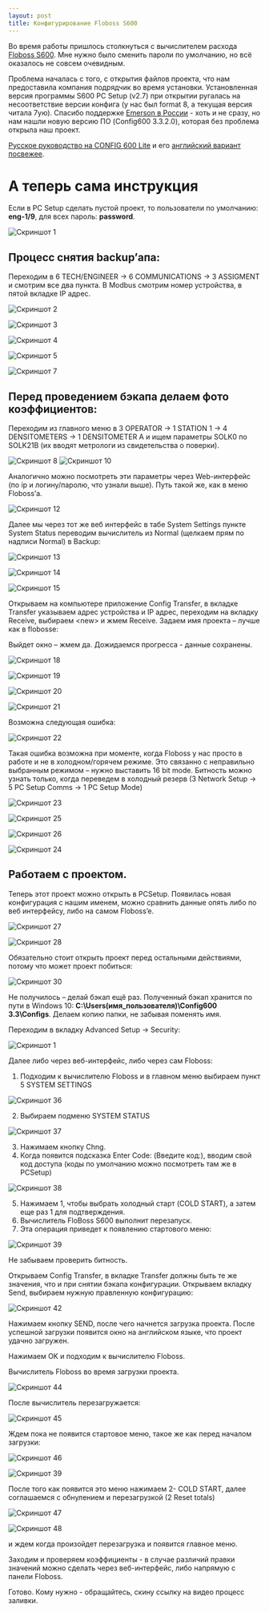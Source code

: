 ```yaml
---
layout: post
title: Конфигурирование Floboss S600
---
```


Во время работы пришлось столкнуться с вычислителем расхода [Floboss S600](https://www.emerson.com/documents/automation/s600-instruction-manual-en-132470.pdf). Мне нужно было сменить пароли по умолчанию, но всё оказалось не совсем очевидным.

Проблема началась с того, с открытия файлов проекта, что нам предоставила компания подрядчик во время установки. Установленная версия программы S600 PC Setup (v2.7) при открытии ругалась на несоответствие версии конфига (у нас был format 8, а текущая версия читала 7ую). Спасибо поддержке [Emerson в России](https://www.emerson.com/ru-ru/automation/home/contacts) - хоть и не сразу, но нам нашли новую версию ПО (Config600 3.3.2.0), которая без проблема открыла наш проект.

[Русское руководство на CONFIG 600 Lite](https://www.emerson.com/documents/automation/руководство-по-эксплуатации-программное-обеспечение-config-600-lite-metran-ru-ru-61094.pdf) и его [английский вариант посвежее](https://www.emerson.com/documents/automation/config-600-configuration-software-user-manual-en-132292.pdf).

# А теперь сама инструкция

Если в PC Setup сделать пустой проект, то пользователи по умолчанию: **eng-1/9**, для всех пароль: **password**.

![Скриншот 1](/assets/images/configs600/image1.png "Скриншот 1")

## Процесс снятия backup’апа:

Переходим в 6 TECH/ENGINEER -> 6 COMMUNICATIONS -> 3 ASSIGMENT и смотрим все два пункта. В Modbus смотрим номер устройства, в пятой вкладке IP адрес. 

![Скриншот 2](/assets/images/configs600/image2.jpeg "Скриншот 2")

![Скриншот 3](/assets/images/configs600/image3.jpeg "Скриншот 3")

![Скриншот 4](/assets/images/configs600/image4.jpeg "Скриншот 4")

![Скриншот 5](/assets/images/configs600/image5.jpeg "Скриншот 5")

![Скриншот 7](/assets/images/configs600/image7.jpeg "Скриншот 7")

## Перед проведением бэкапа делаем фото коэффициентов:
Переходим из главного меню в 3 OPERATOR -> 1 STATION 1 -> 4 DENSITOMETERS -> 1 DENSITOMETER A и ищем параметры SOLK0 по SOLK21B (их вводят метрологи из свидетельства о поверки).

![Скриншот 8](/assets/images/configs600/image8.jpeg "Скриншот 8")
![Скриншот 10](/assets/images/configs600/image10.jpeg "Скриншот 10")

Аналогично можно посмотреть эти параметры через Web-интерфейс (по ip и логину/паролю, что узнали выше). Путь такой же, как в меню Floboss’а.

![Скриншот 12](/assets/images/configs600/image12.png "Скриншот 12")

Далее мы через тот же веб интерфейс в табе System Settings пункте System Status переводим вычислитель из Normal (щелкаем прям по надписи Normal) в Backup:

![Скриншот 13](/assets/images/configs600/image13.png "Скриншот 13")

![Скриншот 14](/assets/images/configs600/image14.png "Скриншот 14")

![Скриншот 15](/assets/images/configs600/image15.png "Скриншот 15")

Открываем на компьютере приложение Config Transfer, в вкладке Transfer указываем адрес устройства и IP адрес, переходим на вкладку Receive, выбираем \<new\> и жмем Receive. Задаем имя проекта – лучше как в flobosse:

Выйдет окно – жмем да. Дожидаемся прогресса - данные сохранены. 

![Скриншот 18](/assets/images/configs600/image18.png "Скриншот 18")

![Скриншот 19](/assets/images/configs600/image19.png "Скриншот 19")

![Скриншот 20](/assets/images/configs600/image20.png "Скриншот 20")

![Скриншот 21](/assets/images/configs600/image21.png "Скриншот 21")

Возможна следующая ошибка:

![Скриншот 22](/assets/images/configs600/image22.jpeg "Скриншот 22")
 
Такая ошибка возможна при моменте, когда Floboss у нас просто в работе и не в холодном/горячем режиме. Это связанно с неправильно выбранным режимом – нужно выставить 16 bit mode. Битность можно узнать только, когда переведем в холодный резерв (3 Network Setup -> 5 PC Setup Comms -> 1 PC Setup Mode)

![Скриншот 23](/assets/images/configs600/image23.png "Скриншот 23")

![Скриншот 25](/assets/images/configs600/image25.jpeg "Скриншот 25")

![Скриншот 26](/assets/images/configs600/image26.jpeg "Скриншот 26")

![Скриншот 24](/assets/images/configs600/image24.jpeg "Скриншот 24")

## Работаем с проектом.

Теперь этот проект можно открыть в PCSetup. Появилась новая конфигурация с нашим именем, можно сравнить данные опять либо по веб интерфейсу, либо на самом Floboss’e.

![Скриншот 27](/assets/images/configs600/image27.jpg "Скриншот 27")

![Скриншот 28](/assets/images/configs600/image28.jpg "Скриншот 28")

Обязательно стоит открыть проект перед остальными действиями, потому что может проект побиться:

![Скриншот 30](/assets/images/configs600/image30.jpg "Скриншот 30")
 
Не получилось – делай бэкап ещё раз. Полученный бэкап хранится по пути в Windows 10: __C:\Users\(имя_пользователя)\Config600 3.3\Configs__. Делаем копию папки, не забывая поменять имя.

Переходим в вкладку Advanced Setup -> Security:

![Скриншот 1](/assets/images/configs600/image1.jpg "Скриншот 1")

Далее либо через веб-интерфейс, либо через сам Floboss:
1. Подходим к вычислителю Floboss и в главном меню выбираем пункт 5 SYSTEM SETTINGS 

![Скриншот 36](/assets/images/configs600/image36.jpg "Скриншот 36")

2. Выбираем подменю SYSTEM STATUS 

![Скриншот 37](/assets/images/configs600/image37.jpg "Скриншот 37")

3. Нажимаем кнопку Chng.
4. Когда появится подсказка Enter Code: (Введите код:), вводим свой код доступа (коды по умолчанию можно посмотреть там же в PCSetup)

![Скриншот 38](/assets/images/configs600/image38.jpg "Скриншот 38")

5. Нажимаем 1, чтобы выбрать холодный старт (COLD START), а затем еще раз 1 для подтверждения.
6. Вычислитель FloBoss S600 выполнит перезапуск.
7. Эта операция приведет к появлению стартового меню:

![Скриншот 39](/assets/images/configs600/image39.jpg "Скриншот 39")

Не забываем проверить битность.

Открываем Config Transfer, в вкладке Transfer должны быть те же значения, что и при снятии бэкапа конфигурации.
Открываем вкладку Send, выбираем нужную правленную конфигурацию:

![Скриншот 42](/assets/images/configs600/image42.jpg "Скриншот 42")

Нажимаем кнопку SEND, после чего начнется загрузка проекта. После успешной загрузки появится окно на английском языке, что проект удачно загружен. 

Нажимаем OK и подходим к вычислителю Floboss. 

Вычислитель Floboss во время загрузки проекта. 

![Скриншот 44](/assets/images/configs600/image44.jpg "Скриншот 44")

После вычислитель перезагружается:

![Скриншот 45](/assets/images/configs600/image45.jpg "Скриншот 45")

Ждем пока не появится стартовое меню, такое же как перед началом загрузки:

![Скриншот 46](/assets/images/configs600/image46.jpg "Скриншот 46")

![Скриншот 39](/assets/images/configs600/image39.jpg "Скриншот 39")

После того как появится это меню нажимаем 2- COLD START, далее соглашаемся с обнулением и перезагрузкой (2 Reset totals) 

![Скриншот 47](/assets/images/configs600/image47.jpg "Скриншот 47")

![Скриншот 48](/assets/images/configs600/image47.jpg "Скриншот 48")

и ждем когда произойдет перезагрузка и появится главное меню.

Заходим и проверяем коэффициенты - в случае различий правки значений можно сделать через веб-интерфейс, либо напрямую с панели Floboss.

Готово. Кому нужно - обращайтесь, скину ссылку на видео процесс заливки.